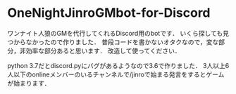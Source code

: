 # OneNightJinroGMbot-for-Discord
ワンナイト人狼のGMを代行してくれるDiscord用のbotです．
いくら探しても見つからなかったので作りました．
普段コードを書かないオタクなので，変な部分，非効率な部分あると思います．
改造して使ってください．

python 3.7だとdiscord.pyにバグがあるようなので3.6で作りました．
3人以上6人以下のonlineメンバーのいるチャンネルで/jinroで始まる発言をするとゲームが始まります．

